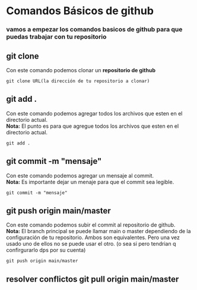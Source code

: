 # Comandos Básicos de github

### vamos a empezar los comandos basicos de github para que puedas trabajar con tu repositorio

## git clone
Con este comando podemos clonar un **repositorio de github**

```
git clone URL(la dirección de tu repositorio a clonar)
```

## git add .
Con este comando podemos agregar todos los archivos que esten en el directorio actual.\
**Nota:** El punto es para que agregue todos los archivos que esten en el directorio actual.

```
git add . 
```

## git commit -m "mensaje"
Con este comando podemos agregar un mensaje al commit.\
**Nota:** Es importante dejar un menaje para que el commit sea legible.

```
git commit -m "mensaje"
```

## git push origin main/master 
Con este comando podemos subir el commit al repositorio de github.\
**Nota:** El branch principal se puede llamar main o master dependiendo de la configuración de tu repositorio. Ambos son equivalentes. Pero una vez usado uno de ellos no se puede usar el otro.
(o sea si pero tendrian q confirgurarlo dps por su cuenta)

```
git push origin main/master
```

## resolver conflictos git pull origin main/master 